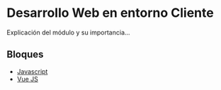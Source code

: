 # Desarrollo Web en entorno Cliente
Explicación del módulo y su importancia...

## Bloques
* [Javascript](01-js)
* [Vue JS](02-vue)
